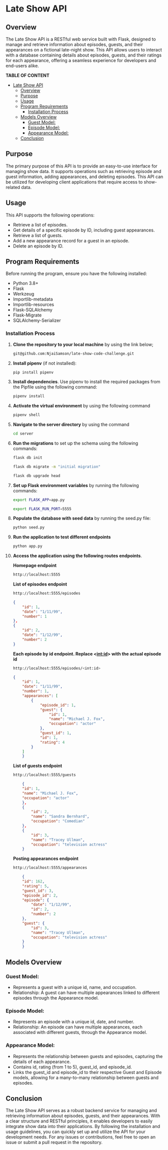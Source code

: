 # Late Show API

## Overview

The Late Show API is a RESTful web service built with Flask, designed to manage and retrieve information about episodes, guests, and their appearances on a fictional late-night show. This API allows users to interact with a database containing details about episodes, guests, and their ratings for each appearance, offering a seamless experience for developers and end-users alike.

**TABLE OF CONTENT**
- [Late Show API](#late-show-api)
  - [Overview](#overview)
  - [Purpose](#purpose)
  - [Usage](#usage)
  - [Program Requirements](#program-requirements)
    - [Installation Process](#installation-process)
  - [Models Overview](#models-overview)
    - [Guest Model:](#guest-model)
    - [Episode Model:](#episode-model)
    - [Appearance Model:](#appearance-model)
  - [Conclusion](#conclusion)
## Purpose

The primary purpose of this API is to provide an easy-to-use interface for managing show data. It supports operations such as retrieving episode and guest information, adding appearances, and deleting episodes. This API can be utilized for developing client applications that require access to show-related data.

## Usage

This API supports the following operations:
- Retrieve a list of episodes.
- Get details of a specific episode by ID, including guest appearances.
- Retrieve a list of guests.
- Add a new appearance record for a guest in an episode.
- Delete an episode by ID.

## Program Requirements

Before running the program, ensure you have the following installed:

- Python 3.8+
- Flask
- Werkzeug
- Importlib-metadata
- Importlib-resources
- Flask-SQLAlchemy
- Flask-Migrate
- SQLAlchemy-Serializer

### Installation Process

1. **Clone the repository to your local machine** by using the link below;
   ```bash
   git@github.com:NjaiSamson/late-show-code-challenge.git
   ```
   
2. **Install pipenv** (if not installed): 
   ```bash
   pip install pipenv
   ```
3. **Install dependencies**. Use pipenv to install the required packages from the Pipfile using the following command:
   ```bash
   pipenv install
   ```
4. **Activate the virtual environment** by using the following command
   ```bash
   pipenv shell
   ````
5. **Navigate to the server directory** by using the command
   ```bash
   cd server
   ```
6. **Run the migrations** to set up the schema using the following commands:
   ```bash
   flask db init
   ```
   ```bash
   flask db migrate -m "initial migration"
   ```
   ```bash
   flask db upgrade head
   ```

7. **Set up Flask environment variables**  by running the following commands:
   ```bash
   export FLASK_APP=app.py
   ```
   ```bash
   export FLASK_RUN_PORT=5555
   ```
8. **Populate the database with seed data** by running the seed.py file:
   ```bash
   python seed.py
   ```
9.  **Run the application to test different endpoints**
    ```bash
    python app.py
    ```
10. **Access the application using the following routes endpoints**.
    
    **Homepage endpoint**
    ```bash
    http://localhost:5555
    ```
    **List of episodes endpoint**
     ```bash
    http://localhost:5555/episodes
    ```
    ```json
    {
        "id": 1,
        "date": "1/11/99",
        "number": 1
    },
    {
        "id": 2,
        "date": "1/12/99",
        "number": 2
    }
    ```

    **Each episode by id endpoint. Replace <<int:id>> with the actual episode id**
     ```bash
    http://localhost:5555/episodes/<int:id>
    ```
    ```json
    {
        "id": 1,
        "date": "1/11/99",
        "number": 1,
        "appearances": [
            {
                "episode_id": 1,
                "guest": {
                    "id": 1,
                    "name": "Michael J. Fox",
                    "occupation": "actor"
                },
                "guest_id": 1,
                "id": 1,
                "rating": 4
            }
        ]
        }
    ```
    
    **List of guests endpoint**
     ```bash
    http://localhost:5555/guests
    ```
    ```json
        {
        "id": 1,
        "name": "Michael J. Fox",
        "occupation": "actor"
        },
        {
            "id": 2,
            "name": "Sandra Bernhard",
            "occupation": "Comedian"
        },
        {
            "id": 3,
            "name": "Tracey Ullman",
            "occupation": "television actress"
        }
    ```
    **Posting appearances endpoint**
     ```bash
    http://localhost:5555/appearances
    ```
    ```json 
        {
        "id": 162,
        "rating": 5,
        "guest_id": 3,
        "episode_id": 2,
        "episode": {
            "date": "1/12/99",
            "id": 2,
            "number": 2
        },
        "guest": {
            "id": 3,
            "name": "Tracey Ullman",
            "occupation": "television actress"
        }
        }
    ```

## Models Overview
### Guest Model:
- Represents a guest with a unique id, name, and occupation.
- Relationship: A guest can have multiple appearances linked to different episodes through the Appearance model.
  
### Episode Model:
- Represents an episode with a unique id, date, and number.
- Relationship: An episode can have multiple appearances, each associated with different guests, through the Appearance model.
  
### Appearance Model:
- Represents the relationship between guests and episodes, capturing the details of each appearance.
- Contains id, rating (from 1 to 5), guest_id, and episode_id.
- Links the guest_id and episode_id to their respective Guest and Episode models, allowing for a many-to-many relationship between guests and episodes.

## Conclusion
The Late Show API serves as a robust backend service for managing and retrieving information about episodes, guests, and their appearances. With a clear structure and RESTful principles, it enables developers to easily integrate show data into their applications. By following the installation and usage guidelines, you can quickly set up and utilize the API for your development needs. For any issues or contributions, feel free to open an issue or submit a pull request in the repository.